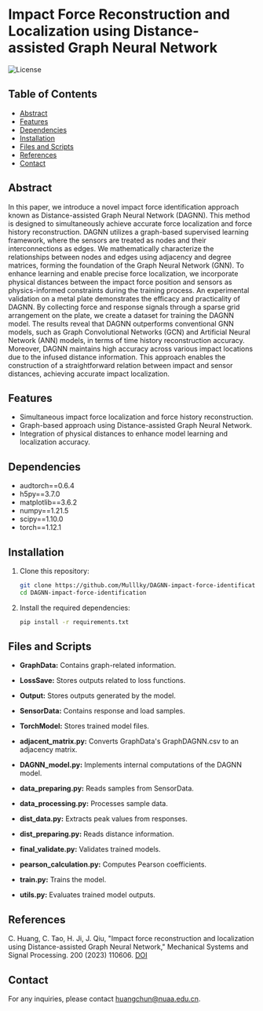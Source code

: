 # Impact Force Reconstruction and Localization using Distance-assisted Graph Neural Network

![License](https://img.shields.io/badge/License-Apache%202.0-blue.svg)

## Table of Contents

- [Abstract](#abstract)
- [Features](#features)
- [Dependencies](#dependencies)
- [Installation](#installation)
- [Files and Scripts](#files-and-scripts)
- [References](#references)
- [Contact](#contact)

## Abstract

In this paper, we introduce a novel impact force identification approach known as Distance-assisted Graph Neural Network (DAGNN). This method is designed to simultaneously achieve accurate force localization and force history reconstruction. DAGNN utilizes a graph-based supervised learning framework, where the sensors are treated as nodes and their interconnections as edges. We mathematically characterize the relationships between nodes and edges using adjacency and degree matrices, forming the foundation of the Graph Neural Network (GNN). To enhance learning and enable precise force localization, we incorporate physical distances between the impact force position and sensors as physics-informed constraints during the training process. An experimental validation on a metal plate demonstrates the efficacy and practicality of DAGNN. By collecting force and response signals through a sparse grid arrangement on the plate, we create a dataset for training the DAGNN model. The results reveal that DAGNN outperforms conventional GNN models, such as Graph Convolutional Networks (GCN) and Artificial Neural Network (ANN) models, in terms of time history reconstruction accuracy. Moreover, DAGNN maintains high accuracy across various impact locations due to the infused distance information. This approach enables the construction of a straightforward relation between impact and sensor distances, achieving accurate impact localization.

## Features
- Simultaneous impact force localization and force history reconstruction.
- Graph-based approach using Distance-assisted Graph Neural Network.
- Integration of physical distances to enhance model learning and localization accuracy.

## Dependencies

- audtorch==0.6.4
- h5py==3.7.0
- matplotlib==3.6.2
- numpy==1.21.5
- scipy==1.10.0
- torch==1.12.1

## Installation

1. Clone this repository:

    ```bash
    git clone https://github.com/Mulllky/DAGNN-impact-force-identification.git
    cd DAGNN-impact-force-identification
    ```

2. Install the required dependencies:

    ```bash
    pip install -r requirements.txt
    ```

## Files and Scripts

- **GraphData:** Contains graph-related information.
- **LossSave:** Stores outputs related to loss functions.
- **Output:** Stores outputs generated by the model.
- **SensorData:** Contains response and load samples.
- **TorchModel:** Stores trained model files.

- **adjacent_matrix.py:** Converts GraphData's GraphDAGNN.csv to an adjacency matrix.
- **DAGNN_model.py:** Implements internal computations of the DAGNN model.
- **data_preparing.py:** Reads samples from SensorData.
- **data_processing.py:** Processes sample data.
- **dist_data.py:** Extracts peak values from responses.
- **dist_preparing.py:** Reads distance information.
- **final_validate.py:** Validates trained models.
- **pearson_calculation.py:** Computes Pearson coefficients.
- **train.py:** Trains the model.
- **utils.py:** Evaluates trained model outputs.

## References

C. Huang, C. Tao, H. Ji, J. Qiu, "Impact force reconstruction and localization using Distance-assisted Graph Neural Network," Mechanical Systems and Signal Processing. 200 (2023) 110606. [DOI](https://doi.org/10.1016/j.ymssp.2023.110606)

## Contact

For any inquiries, please contact [huangchun@nuaa.edu.cn](mailto:huangchun@nuaa.edu.cn).

